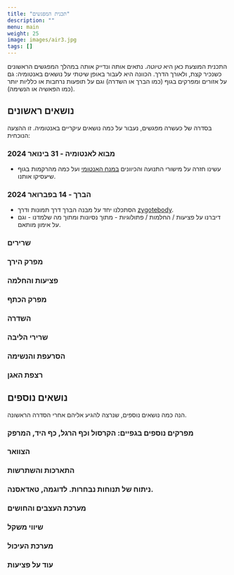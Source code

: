 ```yaml
---
title: "תכנית המפגשים"
description: ""
menu: main
weight: 25
image: images/air3.jpg
tags: []
---
```


התכנית המוצעת כאן היא *טיוטה*. נתאים אותה ונדייק אותה במהלך המפגשים הראשונים כשנכיר קצת, ולאורך הדרך. 
הכוונה היא לעבור באופן שיטתי על נושאים באנטומיה: גם על אזורים ומפרקים בגוף (כמו הברך או השדרה) וגם על תופעות נרחבות או כלליות יותר (כמו הפאשיה או הנשימה).

## נושאים ראשונים

בסדרה של כעשרה מפגשים, נעבור על כמה נושאים עיקריים באנטומיה. זו ההצעה הנוכחית:

### מבוא לאנטומיה - 31 בינואר 2024
* עשינו חזרה על מישורי התנועה והכיוונים [במנח האנטומי](https://he.wikipedia.org/wiki/%D7%90%D7%A0%D7%98%D7%95%D7%9E%D7%99%D7%94_-_%D7%9E%D7%95%D7%A0%D7%97%D7%99%D7%9D) ועל כמה מהרקמות בגוף שיעסיקו אותנו.

### הברך - 14 בפברואר 2024
* הסתכלנו יחד על מבנה הברך דרך תמונות ודרך [zygotebody](https://www.zygotebody.com/).
* דיברנו על פציעות / החלמות / פתולוגיות - מתוך נסיונות ומתוך מה שלמדנו - וגם על אימון מותאם.

### שרירים

### מפרק הירך

### פציעות והחלמה

### מפרק הכתף

### השדרה

### שרירי הליבה

### הסרעפת והנשימה

### רצפת האגן

## נושאים נוספים

הנה כמה נושאים נוספים, שנרצה להגיע אליהם אחרי הסדרה הראשונה. 

### מפרקים נוספים בגפיים: הקרסול וכף הרגל, כף היד, המרפק

### הצוואר

### התארכות והשתרשות

### ניתוח של תנוחות נבחרות. לדוגמה, טאדאסנה.

### מערכת העצבים והחושים

### שיווי משקל

### מערכת העיכול

### עוד על פציעות
